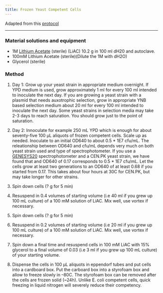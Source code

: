 ```yaml
---
title: Frozen Yeast Competent Cells
---
```


Adapted from this [protocol](http://theolb.readthedocs.org/en/latest/misc/frozen-yeast-competent-cells.html)

---

### Material solutions and equipment

* 1M [Lithium Acetate](https://en.wikipedia.org/wiki/Lithium_acetate) (sterile) (LiAC) 10.2 g in 100 ml dH20 and autoclave. 
* 100mM Lithium Acetate (sterile)(Dilute the 1M with dH2O)
* Glycerol (sterile)

### Method

1. Day 1: Grow up your yeast strain in appropriate medium overnight. 
If YPD medium is used, grow approximately 1 ml for every 100 ml intended to inoculate the next day. 
If you are growing a yeast strain with a plasmid that needs auxotrophic selection, grow in appropriate 
YNB based selection medium about 20 ml for every 100 ml intended to inoculate the next day. 
Some yeast strains in selection media may take 2-3 days to reach saturation. 
You should grow just to the point of saturation.

2. Day 2: Innoculate for example 250 mL YPD which is enough for about seventy-five 100 µL aliquots 
of frozen competent cells. Scale up as needed. Inoculate to an initial OD640 to about 0.5 * 1E7 cfu/mL. 
The releationship between OD640 and cfu/mL depends very much on both yeast strain used and type of spectrophotometer. 
If you use a [GENESYS20](http://www.used-line.com/pictures/80/10356580_2.jpg) spectrophotometer and a 
CEN.PK yeast strain, we have found that and OD640 of 0.17 corresponds to 0.5 * 1E7 cfu/mL. 
Let the cells grow at least two generations to an OD640 of at least 0.68 if you started from 0.17. 
This takes about four hours at 30C for CEN.PK, but may take longer for other strains.

3. Spin down cells (? g for 5 min)

4. Resuspend in 0.4 volumes of starting volume (i.e 40 ml if you grew up 100 mL culture) of a 100 mM solution of LiAC. 
Mix well, use vortex if necessary.

5. Spin down cells (? g for 5 min)

6. Resuspend in 0.2 volumes of starting volume (i.e 20 ml if you grew up 100 mL culture) of a 100 mM solution of LiAC. 
Mix well, use vortex if necessary.

7. Spin down a final time and resuspend cells in 100 mM LiAC with 15% glycerol to a final volume of 0.03 (i.e 3 ml if you grew up 100 mL culture) of your starting volume.

8. Dispense the cells in 100 µL aliquots in eppendorf tubes and put cells into a cardboard box.
Put the carboard box into a styrofoam box and allow to freeze slowly in –80C. 
The styrofoam box can be removed after the cells are frozen solid (~24h). 
Unlike E. coli competent cells, quick freezing in liquid nitrogen will severely reduce their competency.
